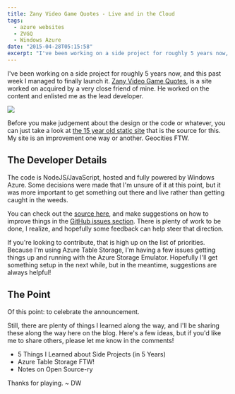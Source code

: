 ```yaml
---
title: Zany Video Game Quotes - Live and in the Cloud
tags:
  - azure websites
  - ZVGQ
  - Windows Azure
date: "2015-04-28T05:15:58"
excerpt: "I've been working on a side project for roughly 5 years now, and this past week I managed to finally launch it. Zany Video Game Quotes, is a site worked on acquired by a very close friend of mine. He worked on the content and enlisted me as the lead developer."
---
```


[1]: new-zvgq.png

I've been working on a side project for roughly 5 years now, and this past week I managed to finally launch it. [Zany Video Game Quotes](https://new.zanyvideogamequotes.com/), is a site worked on acquired by a very close friend of mine. He worked on the content and enlisted me as the lead developer.

![][1]

Before you make judgement about the design or the code or whatever, you can just take a look at [the 15 year old static site](http://www.zanyvideogamequotes.com/) that is the source for this. My site is an improvement one way or another. Geocities FTW.

## The Developer Details

The code is NodeJS/JavaScript, hosted and fully powered by Windows Azure. Some decisions were made that I'm unsure of it at this point, but it was more important to get something out there and live rather than getting caught in the weeds.

You can check out the [source here](https://github.com/zvgq/zvgq/), and make suggestions on how to improve things in the [GitHub issues section](https://github.com/zvgq/zvgq/issues). There is plenty of work to be done, I realize, and hopefully some feedback can help steer that direction.

If you're looking to contribute, that is high up on the list of priorities. Because I'm using Azure Table Storage, I'm having a few issues getting things up and running with the Azure Storage Emulator. Hopefully I'll get something setup in the next while, but in the meantime, suggestions are always helpful!

## The Point

Of this point: to celebrate the announcement. 

Still, there are plenty of things I learned along the way, and I'll be sharing these along the way here on the blog. Here's a few ideas, but if you'd like me to share others, please let me know in the comments!

*   5 Things I Learned about Side Projects (in 5 Years)
*   Azure Table Storage FTW!
*   Notes on Open Source-ry

Thanks for playing. ~ DW
